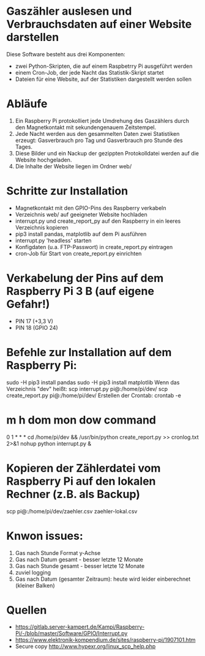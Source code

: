 # Gaszähler auslesen und Verbrauchsdaten auf einer Website darstellen

Diese Software besteht aus drei Komponenten:
* zwei Python-Skripten, die auf einem Raspbetrry Pi ausgeführt werden
* einem Cron-Job, der jede Nacht das Statistik-Skript startet
* Dateien für eine Website, auf der Statistiken dargestellt werden sollen

# Abläufe
1. Ein Raspberry Pi protokolliert jede Umdrehung des Gaszählers durch den Magnetkontakt mit sekundengenauem Zeitstempel.
1. Jede Nacht werden aus den gesammelten Daten zwei Statistiken erzeugt: Gasverbrauch pro Tag und Gasverbrauch pro Stunde des Tages.
1. Diese Bilder und ein Nackup der gezippten Protokolldatei werden auf die Website hochgeladen.
1. Die Inhalte der Website liegen im Ordner web/

# Schritte zur Installation
* Magnetkontakt mit den GPIO-Pins des Raspberry verkabeln
* Verzeichnis web/ auf geeigneter Website hochladen
* interrupt.py und create_report_py auf den Raspberry in ein leeres Verzeichnis kopieren
* pip3 install pandas, matplotlib auf dem Pi ausführen
* interrupt.py 'headless' starten
* Konfigdaten (u.a. FTP-Passwort) in create_report.py eintragen
* cron-Job für Start von create_report.py einrichten

# Verkabelung der Pins auf dem Raspberry Pi 3 B (auf eigene Gefahr!)
* PIN 17 (+3,3 V)
* PIN 18 (GPIO 24)

# Befehle zur Installation auf dem Raspberry Pi:
sudo -H pip3 install pandas
sudo -H pip3 install matplotlib
Wenn das Verzeichnis "dev" heißt:
scp interrupt.py pi@<IP-Adresse deines Raspberry Pi>:/home/pi/dev/
scp create_report.py pi@<IP-Adresse deines Raspberry Pi>:/home/pi/dev/
Erstellen der Crontab:
crontab -e
# m h  dom mon dow   command
0 1 * * * cd /home/pi/dev && /usr/bin/python create_report.py >> cronlog.txt 2>&1
nohup python interrupt.py &

# Kopieren der Zählerdatei vom Raspberry Pi auf den lokalen Rechner (z.B. als Backup)
scp pi@<IP-Adresse deines Raspberry Pi>:/home/pi/dev/zaehler.csv zaehler-lokal.csv

# Knwon issues:
1. Gas nach Stunde Format y-Achse
1. Gas nach Datum gesamt - besser letzte 12 Monate
1. Gas nach Stunde gesamt - besser letzte 12 Monate
1. zuviel logging
1. Gas nach Datum (gesamter Zeitraum): heute wird leider einberechnet (kleiner Balken)

# Quellen
* https://gitlab.server-kampert.de/Kampi/Raspberry-Pi/-/blob/master/Software/GPIO/Interrupt.py
* https://www.elektronik-kompendium.de/sites/raspberry-pi/1907101.htm
* Secure copy http://www.hypexr.org/linux_scp_help.php
